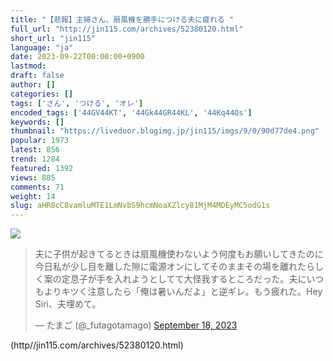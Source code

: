 ```yaml
---
title: "【悲報】主婦さん、扇風機を勝手につける夫に疲れる "
full_url: "http://jin115.com/archives/52380120.html"
short_url: "jin115"
language: "ja"
date: 2023-09-22T00:00:00+0900
lastmod: 
draft: false
author: []
categories: []
tags: ['さん', 'つける', 'オレ']
encoded_tags: ['44GV44KT', '44Gk44GR44KL', '44Kq44Os']
keywords: []
thumbnail: "https://livedoor.blogimg.jp/jin115/imgs/9/0/90d77de4.png"
popular: 1973
latest: 856
trend: 1284
featured: 1392
views: 885
comments: 71
weight: 14
slug: aHR0cC8vamluMTE1LmNvbS9hcmNoaXZlcy81MjM4MDEyMC5odG1s
---
```


![](https://livedoor.blogimg.jp/jin115/imgs/9/0/90d77de4.png)

<blockquote class='twitter-tweet'><p lang='ja' dir='ltr'>夫に子供が起きてるときは扇風機使わないよう何度もお願いしてきたのに今日私が少し目を離した隙に電源オンにしてそのままその場を離れたらしく案の定息子が手を入れようとしてて大怪我するところだった。夫にいつもよりキツく注意したら「俺は暑いんだよ」と逆ギレ。もう疲れた。Hey Siri、夫埋めて。</p>— たまご (@_futagotamago) <a href='https//twitter.com/_futagotamago/status/1703724845085946065?ref_src=twsrc%5Etfw'>September 18, 2023</a></blockquote> 

(http//jin115.com/archives/52380120.html)

